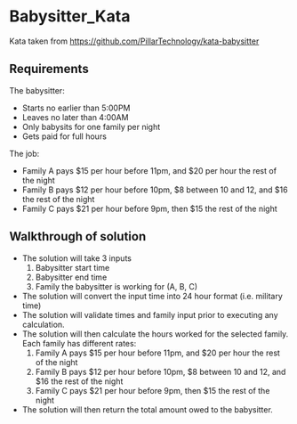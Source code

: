 # Babysitter_Kata

Kata taken from https://github.com/PillarTechnology/kata-babysitter

## Requirements

The babysitter:

- Starts no earlier than 5:00PM
- Leaves no later than 4:00AM
- Only babysits for one family per night
- Gets paid for full hours

The job:

- Family A pays $15 per hour before 11pm, and $20 per hour the rest of the night
- Family B pays $12 per hour before 10pm, $8 between 10 and 12, and $16 the rest of the night
- Family C pays $21 per hour before 9pm, then $15 the rest of the night

## Walkthrough of solution

- The solution will take 3 inputs
	1. Babysitter start time
	2. Babysitter end time 
	3. Family the babysitter is working for (A, B, C)
- The solution will convert the input time into 24 hour format (i.e. military time)
- The solution will validate times and family input prior to executing any calculation.
- The solution will then calculate the hours worked for the selected family. Each family has different rates:
	1. Family A pays $15 per hour before 11pm, and $20 per hour the rest of the night
	2. Family B pays $12 per hour before 10pm, $8 between 10 and 12, and $16 the rest of the night
	3. Family C pays $21 per hour before 9pm, then $15 the rest of the night
- The solution will then return the total amount owed to the babysitter.
